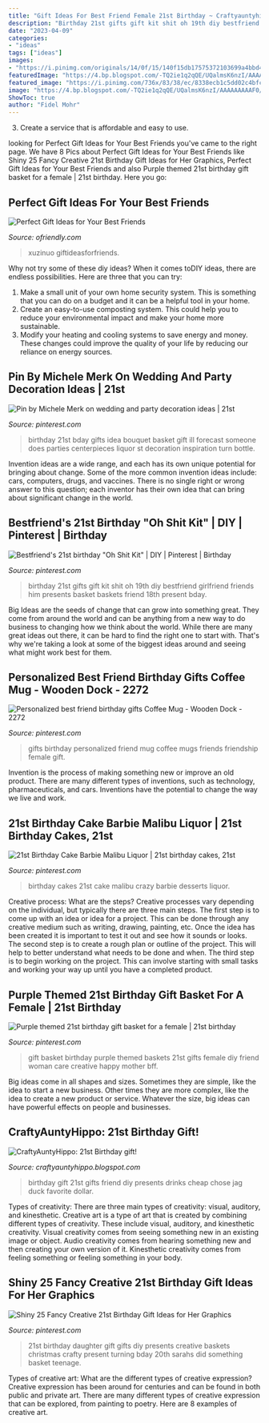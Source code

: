 ```yaml
---
title: "Gift Ideas For Best Friend Female 21st Birthday ~ Craftyauntyhippo: 21st Birthday Gift!"
description: "Birthday 21st gifts gift kit shit oh 19th diy bestfriend girlfriend friends him presents basket baskets friend 18th present bday"
date: "2023-04-09"
categories:
- "ideas"
tags: ["ideas"]
images:
- "https://i.pinimg.com/originals/14/0f/15/140f15db17575372103699a4bbd4fef7.jpg"
featuredImage: "https://4.bp.blogspot.com/-TQ2ie1q2qQE/UQalmsK6nzI/AAAAAAAAAF0/8wf_N0SPtl0/s1600/photo33.JPG"
featured_image: "https://i.pinimg.com/736x/83/38/ec/8338ecb1c5dd02c4bfc658dcce7f532b.jpg"
image: "https://4.bp.blogspot.com/-TQ2ie1q2qQE/UQalmsK6nzI/AAAAAAAAAF0/8wf_N0SPtl0/s1600/photo33.JPG"
ShowToc: true
author: "Fidel Mohr"
---
```



3. Create a service that is affordable and easy to use.

	

		
looking for Perfect Gift Ideas for Your Best Friends you've came to the right page. We have 8 Pics about Perfect Gift Ideas for Your Best Friends like Shiny 25 Fancy Creative 21st Birthday Gift Ideas for Her Graphics, Perfect Gift Ideas for Your Best Friends and also Purple themed 21st birthday gift basket for a female | 21st birthday. Here you go:
		
    
## Perfect Gift Ideas For Your Best Friends

<img loading=lazy src="https://ofriendly.com/wp-content/uploads/2016/11/best-friend-gifts/21-best-friend-gifts.jpg" onerror="this.onerror=null;this.src='https://tse1.mm.bing.net/th?id=OIP.31ri6o0Fb8L2ainSQHxclAHaHa&amp;pid=15.1';" alt="Perfect Gift Ideas for Your Best Friends">

_Source: ofriendly.com_

>xuzinuo giftideasforfriends. 

	

Why not try some of these diy ideas?
When it comes toDIY ideas, there are endless possibilities. Here are three that you can try: 
1) Make a small unit of your own home security system. This is something that you can do on a budget and it can be a helpful tool in your home.
2) Create an easy-to-use composting system. This could help you to reduce your environmental impact and make your home more sustainable.
3) Modify your heating and cooling systems to save energy and money. These changes could improve the quality of your life by reducing our reliance on energy sources.

    
## Pin By Michele Merk On Wedding And Party Decoration Ideas | 21st

<img loading=lazy src="https://i.pinimg.com/originals/14/0f/15/140f15db17575372103699a4bbd4fef7.jpg" onerror="this.onerror=null;this.src='https://tse2.mm.bing.net/th?id=OIP.nCEOBuxoAgU8hYawV87I-gHaJ4&amp;pid=15.1';" alt="Pin by Michele Merk on wedding and party decoration ideas | 21st">

_Source: pinterest.com_

>birthday 21st bday gifts idea bouquet basket gift ill forecast someone does parties centerpieces liquor st decoration inspiration turn bottle. 

	

Invention ideas are a wide range, and each has its own unique potential for bringing about change. Some of the more common invention ideas include: cars, computers, drugs, and vaccines. There is no single right or wrong answer to this question; each inventor has their own idea that can bring about significant change in the world.

    
## Bestfriend&#039;s 21st Birthday &quot;Oh Shit Kit&quot; | DIY | Pinterest | Birthday

<img loading=lazy src="https://i.pinimg.com/736x/98/47/0b/98470bb0c0d4b4986914b15431053606--oh-shit-kit-st-birthday-diy-st-birthday-gifts.jpg?b=t" onerror="this.onerror=null;this.src='https://tse1.mm.bing.net/th?id=OIP.z-DOcIwN_oiy7dfks_c31gHaJ3&amp;pid=15.1';" alt="Bestfriend&#039;s 21st birthday &quot;Oh Shit Kit&quot; | DIY | Pinterest | Birthday">

_Source: pinterest.com_

>birthday 21st gifts gift kit shit oh 19th diy bestfriend girlfriend friends him presents basket baskets friend 18th present bday. 

	

Big Ideas are the seeds of change that can grow into something great. They come from around the world and can be anything from a new way to do business to changing how we think about the world. While there are many great ideas out there, it can be hard to find the right one to start with. That's why we're taking a look at some of the biggest ideas around and seeing what might work best for them.

    
## Personalized Best Friend Birthday Gifts Coffee Mug - Wooden Dock - 2272

<img loading=lazy src="https://i.pinimg.com/736x/83/38/ec/8338ecb1c5dd02c4bfc658dcce7f532b.jpg" onerror="this.onerror=null;this.src='https://tse2.mm.bing.net/th?id=OIP.jvVV4nIwwNg-ns1M7l_qDwHaHa&amp;pid=15.1';" alt="Personalized best friend birthday gifts Coffee Mug - Wooden Dock - 2272">

_Source: pinterest.com_

>gifts birthday personalized friend mug coffee mugs friends friendship female gift. 

	

Invention is the process of making something new or improve an old product. There are many different types of inventions, such as technology, pharmaceuticals, and cars. Inventions have the potential to change the way we live and work.

    
## 21st Birthday Cake Barbie Malibu Liquor | 21st Birthday Cakes, 21st

<img loading=lazy src="https://i.pinimg.com/originals/8c/00/3a/8c003a395cf167312b62e98bbe5cde56.jpg" onerror="this.onerror=null;this.src='https://tse1.mm.bing.net/th?id=OIP.YNl1zYzMOgZDNEnhHbnmGwHaJ6&amp;pid=15.1';" alt="21st Birthday Cake Barbie Malibu Liquor | 21st birthday cakes, 21st">

_Source: pinterest.com_

>birthday cakes 21st cake malibu crazy barbie desserts liquor. 

	

Creative process: What are the steps?
Creative processes vary depending on the individual, but typically there are three main steps. The first step is to come up with an idea or idea for a project. This can be done through any creative medium such as writing, drawing, painting, etc. Once the idea has been created it is important to test it out and see how it sounds or looks. The second step is to create a rough plan or outline of the project. This will help to better understand what needs to be done and when. The third step is to begin working on the project. This can involve starting with small tasks and working your way up until you have a completed product.

    
## Purple Themed 21st Birthday Gift Basket For A Female | 21st Birthday

<img loading=lazy src="https://i.pinimg.com/736x/51/4c/22/514c226579bf595763ae940e4b819226--purple-gift-basket-ideas-birthday-basket-ideas-for-women.jpg" onerror="this.onerror=null;this.src='https://tse1.mm.bing.net/th?id=OIP.RKk3JJ0ltFSejnROS-P2nAHaJ4&amp;pid=15.1';" alt="Purple themed 21st birthday gift basket for a female | 21st birthday">

_Source: pinterest.com_

>gift basket birthday purple themed baskets 21st gifts female diy friend woman care creative happy mother bff. 

	

Big ideas come in all shapes and sizes. Sometimes they are simple, like the idea to start a new business. Other times they are more complex, like the idea to create a new product or service. Whatever the size, big ideas can have powerful effects on people and businesses.

    
## CraftyAuntyHippo: 21st Birthday Gift!

<img loading=lazy src="https://4.bp.blogspot.com/-TQ2ie1q2qQE/UQalmsK6nzI/AAAAAAAAAF0/8wf_N0SPtl0/s1600/photo33.JPG" onerror="this.onerror=null;this.src='https://tse2.mm.bing.net/th?id=OIP.EZ-ezxtu-iiboyWyO7f5YAHaJ4&amp;pid=15.1';" alt="CraftyAuntyHippo: 21st Birthday gift!">

_Source: craftyauntyhippo.blogspot.com_

>birthday gift 21st gifts friend diy presents drinks cheap chose jag duck favorite dollar. 

	

Types of creativity: There are three main types of creativity: visual, auditory, and kinesthetic.
Creative art is a type of art that is created by combining different types of creativity. These include visual, auditory, and kinesthetic creativity. Visual creativity comes from seeing something new in an existing image or object. Audio creativity comes from hearing something new and then creating your own version of it. Kinesthetic creativity comes from feeling something or feeling something in your body.

    
## Shiny 25 Fancy Creative 21st Birthday Gift Ideas For Her Graphics

<img loading=lazy src="https://i.pinimg.com/originals/af/66/1b/af661bfd9f434fa63bed98c52522f91d.jpg" onerror="this.onerror=null;this.src='https://tse2.mm.bing.net/th?id=OIP.plUUoKKuh_e16F1vQkKz3AHaJ4&amp;pid=15.1';" alt="Shiny 25 Fancy Creative 21st Birthday Gift Ideas for Her Graphics">

_Source: pinterest.com_

>21st birthday daughter gift gifts diy presents creative baskets christmas crafty present turning bday 20th sarahs did something basket teenage. 

	

Types of creative art: What are the different types of creative expression?
Creative expression has been around for centuries and can be found in both public and private art. There are many different types of creative expression that can be explored, from painting to poetry. Here are 8 examples of creative art.


